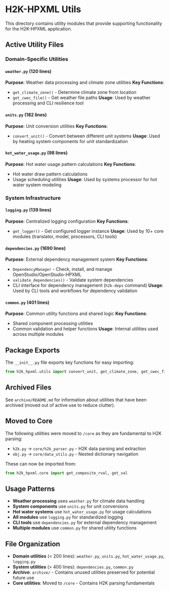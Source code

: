 # H2K-HPXML Utils

This directory contains utility modules that provide supporting functionality for the H2K-HPXML application.

## Active Utility Files

### Domain-Specific Utilities

#### `weather.py` (120 lines)
**Purpose**: Weather data processing and climate zone utilities
**Key Functions**:
- `get_climate_zone()` - Determine climate zone from location
- `get_cwec_file()` - Get weather file paths
**Usage**: Used by weather processing and CLI resilience tool

#### `units.py` (182 lines)
**Purpose**: Unit conversion utilities
**Key Functions**:
- `convert_unit()` - Convert between different unit systems
**Usage**: Used by heating system components for unit standardization

#### `hot_water_usage.py` (98 lines)
**Purpose**: Hot water usage pattern calculations
**Key Functions**:
- Hot water draw pattern calculations
- Usage scheduling utilities
**Usage**: Used by systems processor for hot water system modeling

### System Infrastructure

#### `logging.py` (139 lines)
**Purpose**: Centralized logging configuration
**Key Functions**:
- `get_logger()` - Get configured logger instance
**Usage**: Used by 10+ core modules (translator, model, processors, CLI tools)

#### `dependencies.py` (1690 lines)
**Purpose**: External dependency management system
**Key Functions**:
- `DependencyManager` - Check, install, and manage OpenStudio/OpenStudio-HPXML
- `validate_dependencies()` - Validate system dependencies
- CLI interface for dependency management (`h2k-deps` command)
**Usage**: Used by CLI tools and workflows for dependency validation

#### `common.py` (401 lines)
**Purpose**: Common utility functions and shared logic
**Key Functions**:
- Shared component processing utilities
- Common validation and helper functions
**Usage**: Internal utilities used across multiple modules

## Package Exports

The `__init__.py` file exports key functions for easy importing:

```python
from h2k_hpxml.utils import convert_unit, get_climate_zone, get_cwec_file
```

## Archived Files

See `archive/README.md` for information about utilities that have been archived (moved out of active use to reduce clutter).

## Moved to Core

The following utilities were moved to `/core` as they are fundamental to H2K parsing:
- `h2k.py` → `core/h2k_parser.py` - H2K data parsing and extraction
- `obj.py` → `core/data_utils.py` - Nested dictionary navigation

These can now be imported from:
```python
from h2k_hpxml.core import get_composite_rval, get_val
```

## Usage Patterns

- **Weather processing** uses `weather.py` for climate data handling
- **System components** use `units.py` for unit conversions
- **Hot water systems** use `hot_water_usage.py` for usage calculations
- **All modules** use `logging.py` for standardized logging
- **CLI tools** use `dependencies.py` for external dependency management
- **Multiple modules** use `common.py` for shared utility functions

## File Organization

- **Domain utilities** (< 200 lines): `weather.py`, `units.py`, `hot_water_usage.py`, `logging.py`
- **System utilities** (> 400 lines): `dependencies.py`, `common.py`
- **Archive**: `archive/` - Contains unused utilities preserved for potential future use
- **Core utilities**: Moved to `/core` - Contains H2K parsing fundamentals
